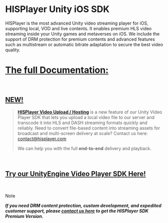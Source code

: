 # HISPlayer Unity iOS SDK

HISPlayer is the most advanced Unity video streaming player for iOS, supporting local, VOD and live contents. It enables premium HLS video streaming inside your Unity games and metaverses on iOS. We include the support of DRM protection for premium contents and advanced features such as multistream or automatic bitrate adaptation to secure the best video quality.

# [The full Documentation:](https://hisplayer.github.io/UnityiOS-SDK)

<br>

##  [NEW!](https://hisplayer.github.io/UnityVideoUpload/#/README)
> **[HISPlayer Video Upload / Hosting](https://hisplayer.github.io/UnityVideoUpload/#/README)** is a new feature of our Unity Video Player SDK that lets you upload a local video file to our server and transcode it into HLS and DASH streaming formats quickly and reliably. Need to convert file-based content into streaming assets for broadcast and multi-screen delivery at scale? Contact us here: [contact@hisplayer.com](mailto:contact@hisplayer.com)
> 
> We can help you with the full **end-to-end** delivery and playback.

<br>

## [Try our UnityEngine Video Player SDK Here!](https://github.com/HISPlayer/Unity_Video_Player/releases/tag/v3.4.1)

<br>

> [!NOTE]
> ***If you need DRM content protection, custom development, and expedited customer support, please [contact us here](https://hisplayer.com/contact-hisplayer-unity-sdk-premium/) to get the HISPlayer SDK Premium Version.***
